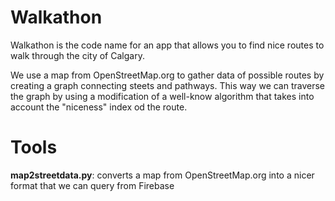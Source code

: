 # Walkathon
Walkathon is the code name for an app that allows you to find nice routes to walk through the city of Calgary.

We use a map from OpenStreetMap.org to gather data of possible routes by creating a graph connecting steets and pathways. This way we can traverse the graph by using a modification of a well-know algorithm that takes into account the "niceness" index od the route.

# Tools
**map2streetdata.py**: converts a map from OpenStreetMap.org into a nicer format that we can query from Firebase
